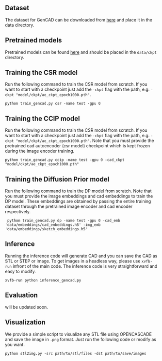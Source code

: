 ## Dataset 

The dataset for GenCAD can be downloaded from [here](https://drive.google.com/drive/folders/1M0dPr5kILGY9HTRCHox1vLLDhhxJWl_C?usp=sharing) and place it in the data directory. 

## Pretrained models

Pretrained models can be found [here](https://drive.google.com/drive/folders/1Ej7wdtlqT5P-SoUf3gsZXD8b78XqhiI5?usp=sharing) and should be placed in the `data/ckpt` directory. 

## Training the CSR model 

Run the following command to train the CSR model  from scratch. If you want to start with a checkpoint just add the `-ckpt` flag with the path, e.g. `-ckpt "model/ckpt/ae_ckpt_epoch1000.pth"`. 

 ```python train_gencad.py csr -name test -gpu 0```

## Training the CCIP model 

Run the following command to train the CSR model  from scratch. If you want to start with a checkpoint just add the `-ckpt` flag with the path, e.g. `-ckpt "model/ckpt/ae_ckpt_epoch1000.pth"`. Note that you must provide the pretrained cad autoencoder (csr model) checkpoint which is kept frozen during the image encoder training. 

 ```python train_gencad.py ccip -name test -gpu 0 -cad_ckpt "model/ckpt/ae_ckpt_epoch1000.pth"```


## Training the Diffusion Prior model 

Run the following command to train the DP model from scratch. Note that you must provide the image embeddings and cad embeddings to train the DP model. These embeddings are obtained by passing the entire training dataset through the pretrained image encoder and cad encoder respectively. 

``` python train_gencad.py dp -name test -gpu 0 -cad_emb 'data/embeddings/cad_embeddings.h5' -img_emb 'data/embeddings/sketch_embeddings.h5'```

## Inference 

Running the inference code will generate CAD and you can save the CAD as STL or STEP or image. To get images in a headless way, please use `xvfb-run` infront of the main code. The inference code is very straightforward and easy to modify. 

```xvfb-run python inference_gencad.py```

## Evaluation 

will be updated soon. 

## Visualization 

We provide a simple script to visualize any STL file using OPENCASCADE and save the image in `.png` format. Just run the following code or modify as you want. 

```python stl2img.py -src path/to/stl/files -dst path/to/save/images```


